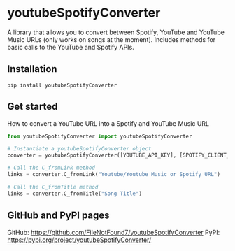 # youtubeSpotifyConverter
A library that allows you to convert between Spotify, YouTube and YouTube Music URLs (only works on songs at the moment). 
Includes methods for basic calls to the YouTube and Spotify APIs.

## Installation
```
pip install youtubeSpotifyConverter
```

## Get started
How to convert a YouTube URL into a Spotify and YouTube Music URL
```Python
from youtubeSpotifyConverter import youtubeSpotifyConverter

# Instantiate a youtubeSpotifyConverter object
converter = youtubeSpotifyConverter([YOUTUBE_API_KEY], [SPOTIFY_CLIENT_ID], [SPOTIFY_CLIENT_SECRET])

# Call the C_fromLink method
links = converter.C_fromLink("Youtube/Youtube Music or Spotify URL")

# Call the C_fromTitle method
links = converter.C_fromTitle("Song Title")
```

## GitHub and PyPI pages
GitHub: https://github.com/FileNotFound7/youtubeSpotifyConverter
PyPI: https://pypi.org/project/youtubeSpotifyConverter/